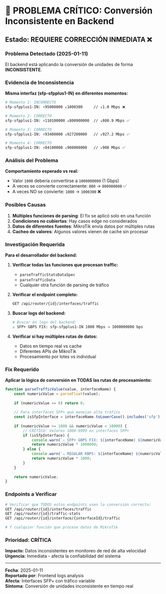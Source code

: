 # 🚨 PROBLEMA CRÍTICO: Conversión Inconsistente en Backend

## Estado: REQUIERE CORRECCIÓN INMEDIATA ❌

### Problema Detectado (2025-01-11)

El backend está aplicando la conversión de unidades de forma **INCONSISTENTE**. 

### Evidencia de Inconsistencia

**Misma interfaz (sfp-sfpplus1-IN) en diferentes momentos:**

```bash
# Momento 1: INCORRECTO
sfp-sfpplus1-IN: ↑95000000 ↓1000300     // ↓1.0 Mbps ❌

# Momento 2: CORRECTO  
sfp-sfpplus1-IN: ↑110100000 ↓800900000  // ↓800.9 Mbps ✅

# Momento 3: CORRECTO
sfp-sfpplus1-IN: ↑93400000 ↓927200000   // ↓927.2 Mbps ✅

# Momento 4: CORRECTO
sfp-sfpplus1-IN: ↑84100000 ↓908000000   // ↓908 Mbps ✅
```

### Análisis del Problema

**Comportamiento esperado vs real:**
- Valor `1000` debería convertirse a `1000000000` (1 Gbps)
- A veces se convierte correctamente: `800` → `800900000` ✅
- A veces NO se convierte: `1000` → `1000300` ❌

### Posibles Causas

1. **Múltiples funciones de parsing**: El fix se aplicó solo en una función
2. **Condiciones no cubiertas**: Hay casos edge no considerados
3. **Datos de diferentes fuentes**: MikroTik envía datos por múltiples rutas
4. **Cacheo de valores**: Algunos valores vienen de cache sin procesar

### Investigación Requerida

**Para el desarrollador del backend:**

1. **Verificar todas las funciones que procesan traffic:**
   - `parseTrafficStatsDataSpec` 
   - `parseTrafficData`
   - Cualquier otra función de parsing de tráfico

2. **Verificar el endpoint completo:**
   ```bash
   GET /api/router/{id}/interfaces/traffic
   ```

3. **Buscar logs del backend:**
   ```bash
   # Buscar en logs del backend:
   ⚠️ SFP+ GBPS FIX: sfp-sfpplus1-IN 1000 Mbps → 1000000000 bps
   ```

4. **Verificar si hay múltiples rutas de datos:**
   - Datos en tiempo real vs cache
   - Diferentes APIs de MikroTik
   - Procesamiento por lotes vs individual

### Fix Requerido

**Aplicar la lógica de conversión en TODAS las rutas de procesamiento:**

```javascript
function parseTrafficValue(value, interfaceName) {
    const numericValue = parseFloat(value);
    
    if (numericValue <= 0) return 0;
    
    // Para interfaces SFP+ que manejan alto tráfico
    const isSfpInterface = interfaceName.toLowerCase().includes('sfp');
    
    if (numericValue >= 1000 && numericValue < 10000) {
        // CRÍTICO: Valores 1000-9999 en interfaces SFP+
        if (isSfpInterface) {
            console.warn(`⚠️ SFP+ GBPS FIX: ${interfaceName} ${numericValue} Mbps → ${numericValue * 1000000} bps`);
            return numericValue * 1000000;
        } else {
            console.warn(`⚠️ REGULAR KBPS: ${interfaceName} ${numericValue} Kbps → ${numericValue * 1000} bps`);
            return numericValue * 1000;
        }
    }
    
    return numericValue;
}
```

### Endpoints a Verificar

```bash
# Verificar que TODOS estos endpoints usen la conversión correcta:
GET /api/router/{id}/interfaces/traffic
GET /api/router/{id}/traffic-stats
GET /api/router/{id}/interface/{interfaceId}/traffic

# Y cualquier función que procese datos de MikroTik
```

### Prioridad: CRÍTICA

**Impacto:** Datos inconsistentes en monitoreo de red de alta velocidad
**Urgencia:** Inmediata - afecta la confiabilidad del sistema

---

**Fecha**: 2025-01-11  
**Reportado por**: Frontend logs analysis  
**Afecta**: Interfaces SFP+ con tráfico variable  
**Síntoma**: Conversión de unidades inconsistente en tiempo real